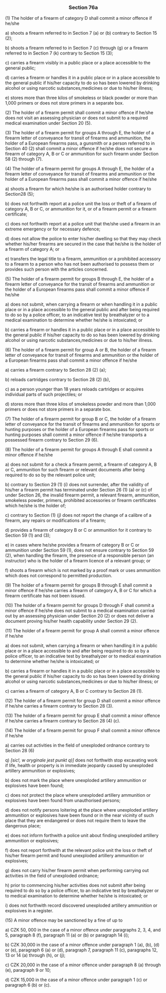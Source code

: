 ### <a name="section_76a"></a><p align="center">Section 76a</p>

(1) The holder of a firearm of category D shall commit a minor offence if he/she

a) shoots a firearm referred to in Section 7 (a) or (b) contrary to Section 15 (2);

b) shoots a firearm referred to in Section 7 (c) through (g) or a firearm referred to in Section 7 (k) contrary to Section 15 (3);

c) carries a firearm visibly in a public place or a place accessible to the general public;

d) carries a firearm or handles it in a public place or in a place accessible to the general public if his/her capacity to do so has been lowered by drinking alcohol or using narcotic substances,medicines or due to his/her illness;

e) stores more than three kilos of smokeless or black powder or more than 1,000 primers or does not store primers in a separate box.

(2) The holder of a firearm permit shall commit a minor offence if he/she does not visit an assessing physician or does not submit to a required medical examination under Section 20 (5).

(3) The holder of a firearm permit for groups A through E, the holder of a firearm letter of conveyance for transit of firearms and ammunition, the holder of a European firearms pass, a gunsmith or a person referred to in Section 40 (2) shall commit a minor offence if he/she does not secure a firearm of category A, B or C or ammunition for such firearm under Section 58 (2) through (7).

 (4) The holder of a firearm permit for groups A through E, the holder of a firearm letter of conveyance for transit of firearms and ammunition or the holder of a European firearms pass shall commit a minor offence if he/she

a) shoots a firearm for which he/she is an authorised holder contrary to Section28 (5);

b) does not forthwith report at a police unit the loss or theft of a firearm of category A, B or C, or ammunition for it, or of a firearm permit or a firearm certificate;

c) does not forthwith report at a police unit that the/she used a firearm in an extreme emergency or for necessary defence;

d) does not allow the police to enter his/her dwelling so that they may check whether his/her firearms are secured in the case that he/she is the holder of a firearm of category A; or

e) transfers the legal title to a firearm, ammunition or a prohibited accessory to a firearm to a person who has not been authorised to possess them or provides such person with the articles concerned.

(5) The holder of a firearm permit for groups B through E, the holder of a firearm letter of conveyance for the transit of firearms and ammunition or the holder of a European firearms pass shall commit a minor offence if he/she

a) does not submit, when carrying a firearm or when handling it in a public place or in a place accessible to the general public and after being required to do so by a police officer, to an indicative test by breathalyzer or to a medical examination to determine whether he/she is intoxicated; or

b) carries a firearm or handles it in a public place or in a place accessible to the general public if his/her capacity to do so has been lowered by drinking alcohol or using narcotic substances,medicines or due to his/her illness.

(6) The holder of a firearm permit for group A or B, the holder of a firearm letter of conveyance for transit of firearms and ammunition or the holder of a European firearms pass shall commit a minor offence if he/she

a) carries a firearm contrary to Section 28 (2) (a);

b) reloads cartridges contrary to Section 28 (2) (b),

c) as a person younger than 18 years reloads cartridges or acquires individual parts of such projectiles; or

d) stores more than three kilos of smokeless powder and more than 1,000 primers or does not store primers in a separate box.

(7) The holder of a firearm permit for group B or C, the holder of a firearm letter of conveyance for the transit of firearms and ammunition for sports or hunting purposes or the holder of a European firearms pass for sports or hunting purposes shall commit a minor offence if he/she transports a possessed firearm contrary to Section 29 (6).

(8) The holder of a firearm permit for groups A through E shall commit a minor offence if he/she

a) does not submit for a check a firearm permit, a firearm of category A, B or C, ammunition for such firearm or relevant documents after being required to do so by the relevant police unit;

b) contrary to Section 29 (1) (i) does not surrender, after the validity of his/her a firearm permit has terminated under Section 26 (1) (a) or (c) of under Section 26, the invalid firearm permit, a relevant firearm, ammunition, smokeless powder, primers, prohibited accessories or firearm certificates which he/she is the holder of;

c) contrary to Section (1) (j) does not report the change of a calibre of a firearm, any repairs or modifications of a firearm;

d) provides a firearm of category B or C or ammunition for it contrary to Section 59 (1) and (3);

e) in cases where he/she provides a firearm of category B or C or ammunition under Section 59 (1), does not ensure contrary to Section 59 (2), when handling the firearm, the presence of a responsible person (an instructor) who is the holder of a firearm licence of a relevant group; or

f) shoots a firearm which is not marked by a proof mark or uses ammunition which does not correspond to permitted production.

(9) The holder of a firearm permit for groups B through E shall commit a minor offence if he/she carries a firearm of category A, B or C for which a firearm certificate has not been issued.

(10) The holder of a firearm permit for groups D through F shall commit a minor offence if he/she does not submit to a medical examination carried out by an assessing physician under Section 20 (2) or does not deliver a document proving his/her health capability under Section 29 (2).

(11) The holder of a firearm permit for group A shall commit a minor offence if he/she

a) does not submit, when carrying a firearm or when handling it in a public place or in a place accessible to and after being required to do so by a police officer, to an indicative test by breathalyzer or to medical examination to determine whether he/she is intoxicated; or

b) carries a firearm or handles it in a public place or in a place accessible to the general public if his/her capacity to do so has been lowered by drinking alcohol or using narcotic substances,medicines or due to his/her illness; or

c) carries a firearm of category A, B or C contrary to Section 28 (1).

(12) The holder of a firearm permit for group D shall commit a minor offence if he/she carries a firearm contrary to Section 28 (3).

(13) The holder of a firearm permit for group E shall commit a minor offence if he/she carries a firearm contrary to Section 28 (4) (c).

(14) The holder of a firearm permit for group F shall commit a minor offence if he/she

a) carries out activities in the field of unexploded ordnance contrary to Section 28 (6) 

q) *[sic!, w oryginale jest punkt q)]* does not forthwith stop excavating work if life, health or property is in immediate jeopardy caused by unexploded artillery ammunition or explosives;

b) does not mark the place where unexploded artillery ammunition or explosives have been found;

c) does not protect the place where unexploded artillery ammunition or explosives have been found from unauthorised persons;

d) does not notify persons loitering at the place where unexploded artillery ammunition or explosives have been found or in the near vicinity of such place that they are endangered or does not require them to leave the dangerous place;

e) does not inform forthwith a police unit about finding unexploded artillery ammunition or explosives;

f) does not report forthwith at the relevant police unit the loss or theft of his/her firearm permit and found unexploded artillery ammunition or explosives;

g) does not carry his/her firearm permit when performing carrying out activities in the field of unexploded ordnance;

h) prior to commencing his/her activities does not submit after being required to do so by a police officer, to an indicative test by breathalyzer or to medical examination to determine whether he/she is intoxicated; or

i) does not forthwith record discovered unexploded artillery ammunition or explosives in a register.

(15) A minor offence may be sanctioned by a fine of up to

a) CZK 50, 000 in the case of a minor offence under paragraphs 2, 3, 4, and 5, paragraph 8 (f), paragraph 11 (a) or (b) or paragraph 14 (i);

b) CZK 30,000 in the case of a minor offence under paragraph 1 (a), (b), (d) or (e), paragraph 6 (a) or (d), paragraph 7, paragraph 11 (c), paragraphs 12, 13 or 14 (a) through (h), or (j);

c) CZK 20,000 in the case of a minor offence under paragraph 8 (a) through (e), paragraph 9 or 10;

d) CZK 15,000 in the case of a minor offence under paragraph 1 (c) or paragraph 6 (b) or (c).

